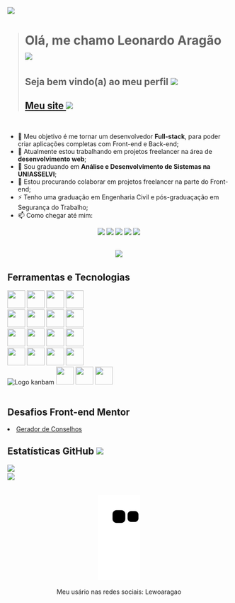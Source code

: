 ![](https://komarev.com/ghpvc/?username=lewoaragao&color=blueviolet&style=flat-square)

> # Olá, me chamo Leonardo Aragão <img src="https://c.tenor.com/WXJXOkgr5FoAAAAi/smiley-emoji.gif" width=40> <br>
> ## Seja bem vindo(a) ao meu perfil <img src="https://c.tenor.com/Wx9IEmZZXSoAAAAi/hi.gif" width=40>
> ## <a href="https://www.lewoaragao.com.br">Meu site <img src="https://c.tenor.com/1yDkJOVClPwAAAAi/backhand-index-pointing-left-joypixels.gif" width=40></a>


<br>

- 🎯 Meu objetivo é me tornar um desenvolvedor **Full-stack**, para poder criar aplicações completas com Front-end e Back-end;
- 🔭 Atualmente estou trabalhando em projetos freelancer na área de **desenvolvimento web**;
- 🌱 Sou graduando em **Análise e Desenvolvimento de Sistemas na UNIASSELVI**;
- 👯 Estou procurando colaborar em projetos freelancer na parte do Front-end;
- ⚡ Tenho uma graduação em Engenharia Civil e pós-graduaçação em Segurança do Trabalho;
- 📫 Como chegar até mim: 

<div align="center">
<a href="https://github.com/lewoaragao" target="_blank"><img src="https://img.shields.io/badge/Github-000?style=for-the-badge&logo=github&logoColor=white" target="_blank"></a>
<a href="https://instagram.com/lewoaragao" target="_blank"><img src="https://img.shields.io/badge/-Instagram-%23E4405F?style=for-the-badge&logo=instagram&logoColor=white" target="_blank"></a>
<a href="https://www.linkedin.com/in/lewoaragao" target="_blank"><img src="https://img.shields.io/badge/-LinkedIn-%230077B5?style=for-the-badge&logo=linkedin&logoColor=white" target="_blank"></a>
<a href="https://www.wa.me/5585997972854" target="_blank"><img src="https://img.shields.io/badge/-WhatsApp-25D366?style=for-the-badge&logo=whatsapp&logoColor=white" target="_blank"></a>  
<a href="https://www.twitter.me/lewoaragao1" target="_blank"><img src="https://img.shields.io/badge/Twitter-1ca0f1?style=for-the-badge&logo=twitter&logoColor=white" target="_blank"></a> 
</div> 
<br>

<div align="center">

![](https://blog.vindi.com.br/wp-content/uploads/2018/02/qual-futuro-do-pagamento.gif)

</div>


## Ferramentas e Tecnologias
<div>
<img src="https://cdn.jsdelivr.net/gh/devicons/devicon/icons/html5/html5-original.svg" width="40" height="40"/>
<img src="https://cdn.jsdelivr.net/gh/devicons/devicon/icons/css3/css3-original.svg" width="40" height="40"/>
<img src="https://cdn.jsdelivr.net/gh/devicons/devicon/icons/javascript/javascript-original.svg" width="40" height="40"/>
<img src="https://cdn.jsdelivr.net/gh/devicons/devicon/icons/bootstrap/bootstrap-plain.svg" width="40" height="40"/>
<br>
<img src="https://cdn.jsdelivr.net/gh/devicons/devicon/icons/firebase/firebase-plain.svg" width="40" height="40"/>
<img src="https://cdn.jsdelivr.net/gh/devicons/devicon/icons/jquery/jquery-original.svg" width="40" height="40"/>
<img src="https://cdn.jsdelivr.net/gh/devicons/devicon/icons/nodejs/nodejs-original.svg" width="40" height="40"/>
<img src="https://cdn.jsdelivr.net/gh/devicons/devicon/icons/mongodb/mongodb-original.svg" width="40" height="40"/>
<br>
<img src="https://cdn.jsdelivr.net/gh/devicons/devicon/icons/electron/electron-original.svg" width="40" height="40"/>
<img src="https://cdn.jsdelivr.net/gh/devicons/devicon/icons/react/react-original.svg" width="40" height="40"/>
<img src="https://cdn.jsdelivr.net/gh/devicons/devicon/icons/git/git-original.svg" width="40" height="40"/>
<img src="https://cdn.jsdelivr.net/gh/devicons/devicon/icons/figma/figma-original.svg" width="40" height="40"/>
<br>
<img src="https://cdn.jsdelivr.net/gh/devicons/devicon/icons/photoshop/photoshop-plain.svg" width="40" height="40"/>
<img src="https://cdn.jsdelivr.net/gh/devicons/devicon/icons/npm/npm-original-wordmark.svg" width="40" height="40"/>
<img src="https://cdn.jsdelivr.net/gh/devicons/devicon/icons/vscode/vscode-original.svg" width="40" height="40"/>
<img src="https://cdn.jsdelivr.net/gh/devicons/devicon/icons/canva/canva-original.svg" width="40" height="40"/>
<br>
  
<img src="https://cdn-icons-png.flaticon.com/512/5084/5084666.png" width="40" height="40" alt="Logo kanbam"/>
<img src="https://cdn.iconscout.com/icon/free/png-64/scrum-2-458188.png" width="40" height="40"/>
<img src="https://cdn.jsdelivr.net/gh/devicons/devicon/icons/github/github-original.svg" width="40" height="40"/>
<img src="https://cdn.jsdelivr.net/gh/devicons/devicon/icons/typescript/typescript-original.svg" width="40" height="40"/>
</div>

<br>

## Desafios Front-end Mentor
<li><a href="https://lewoaragao.com.br/projetos/gerador-de-conselhos/" target="_blank">Gerador de Conselhos</a></li>

## Estatísticas GitHub <img src="https://github.githubassets.com/images/mona-loading-dark.gif" width=40>

<div>
  
<a href="https://github.com/lewoaragao">
<img src="https://github-readme-stats.vercel.app/api/top-langs/?username=lewoaragao&layout=compact&langs_count=7&theme=omni" height="180em"/>
<br>
<img src="https://github-readme-stats.vercel.app/api?username=lewoaragao&show_icons=true&theme=omni&include_all_commits=true&count_private=true" height="180em"/>
</div>
</a>
  
<br>
  
<div align="center">
  
![snake gif](https://github.com/Lewoaragao/Lewoaragao/blob/output/github-contribution-grid-snake.svg)
  
</div>

<div align="center"><span>Meu usário nas redes sociais: Lewoaragao</span></div>
